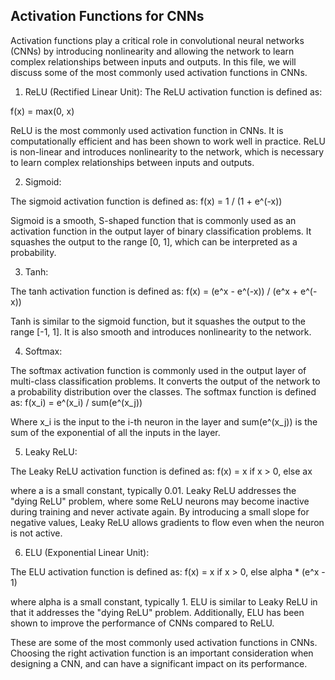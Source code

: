 ## Activation Functions for CNNs

Activation functions play a critical role in convolutional neural networks (CNNs) by introducing nonlinearity and allowing the network to learn complex relationships between inputs and outputs. In this file, we will discuss some of the most commonly used activation functions in CNNs.

1. ReLU (Rectified Linear Unit):
The ReLU activation function is defined as:

f(x) = max(0, x)

ReLU is the most commonly used activation function in CNNs. It is computationally efficient and has been shown to work well in practice. ReLU is non-linear and introduces nonlinearity to the network, which is necessary to learn complex relationships between inputs and outputs.

2. Sigmoid:

The sigmoid activation function is defined as:
f(x) = 1 / (1 + e^(-x))

Sigmoid is a smooth, S-shaped function that is commonly used as an activation function in the output layer of binary classification problems. It squashes the output to the range [0, 1], which can be interpreted as a probability.

3. Tanh:

The tanh activation function is defined as:
f(x) = (e^x - e^(-x)) / (e^x + e^(-x))

Tanh is similar to the sigmoid function, but it squashes the output to the range [-1, 1]. It is also smooth and introduces nonlinearity to the network.

4. Softmax:

The softmax activation function is commonly used in the output layer of multi-class classification problems. It converts the output of the network to a probability distribution over the classes. The softmax function is defined as:
f(x_i) = e^(x_i) / sum(e^(x_j))

Where x_i is the input to the i-th neuron in the layer and sum(e^(x_j)) is the sum of the exponential of all the inputs in the layer.

5. Leaky ReLU:

The Leaky ReLU activation function is defined as:
f(x) = x if x > 0, else ax

where a is a small constant, typically 0.01. Leaky ReLU addresses the "dying ReLU" problem, where some ReLU neurons may become inactive during training and never activate again. By introducing a small slope for negative values, Leaky ReLU allows gradients to flow even when the neuron is not active.

6. ELU (Exponential Linear Unit):

The ELU activation function is defined as:
f(x) = x if x > 0, else alpha * (e^x - 1)

where alpha is a small constant, typically 1. ELU is similar to Leaky ReLU in that it addresses the "dying ReLU" problem. Additionally, ELU has been shown to improve the performance of CNNs compared to ReLU.

These are some of the most commonly used activation functions in CNNs. Choosing the right activation function is an important consideration when designing a CNN, and can have a significant impact on its performance.